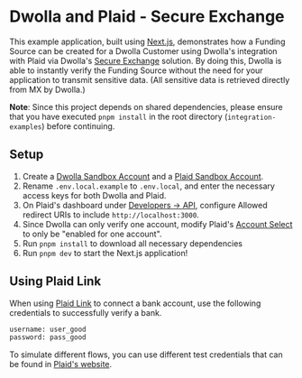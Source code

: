 # Dwolla and Plaid - Secure Exchange

This example application, built using [Next.js](https://nextjs.org/), demonstrates how a Funding Source can be created for a Dwolla Customer using Dwolla's integration with Plaid via Dwolla's [Secure Exchange](https://developers.dwolla.com/docs/balance/secure-exchange) solution. By doing this, Dwolla is able to instantly verify the Funding Source without the need for your application to transmit sensitive data. (All sensitive data is retrieved directly from MX by Dwolla.)

**Note**: Since this project depends on shared dependencies, please ensure that you have executed `pnpm install` in the root directory (`integration-examples`) before continuing.

## Setup

1. Create a [Dwolla Sandbox Account](https://accounts-sandbox.dwolla.com/sign-up) and a [Plaid Sandbox Account](https://dashboard.plaid.com/signup).
2. Rename `.env.local.example` to `.env.local`, and enter the necessary access keys for both Dwolla and Plaid.
3. On Plaid's dashboard under [Developers -> API](https://dashboard.plaid.com/developers/api), configure Allowed redirect URIs to include `http://localhost:3000`.
4. Since Dwolla can only verify one account, modify Plaid's [Account Select](https://dashboard.plaid.com/link/account-select) to only be "enabled for one account".
5. Run `pnpm install` to download all necessary dependencies
6. Run `pnpm dev` to start the Next.js application!

## Using Plaid Link

When using [Plaid Link](https://plaid.com/docs/link/#introduction-to-link) to connect a bank account, use the following credentials to successfully verify a bank.

```bash
username: user_good
password: pass_good
```

To simulate different flows, you can use different test credentials that can be found in [Plaid's website](https://plaid.com/docs/sandbox/test-credentials/).

